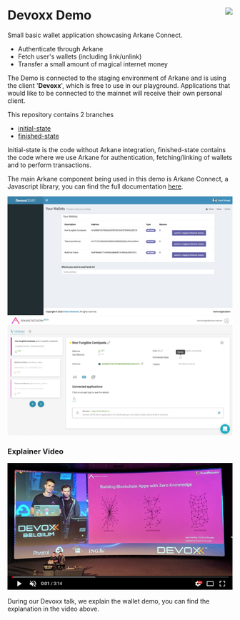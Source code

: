 # Devoxx Demo <img align="right" src="https://github.com/ArkaneNetwork.png?size=30" />

Small basic wallet application showcasing Arkane Connect.

* Authenticate through Arkane
* Fetch user's wallets (including link/unlink)
* Transfer a small amount of magical internet money

The Demo is connected to the staging environment of Arkane and is using the client '**Devoxx**', which is free to use in our playground. Applications that would like to be connected to the mainnet will receive their own personal client.

This repository contains 2 branches 
* [initial-state](https://github.com/ArkaneNetwork/DevoxxDemo/tree/initial-state)
* [finished-state](https://github.com/ArkaneNetwork/DevoxxDemo/tree/finished-state)

Initial-state is the code without Arkane integration, finished-state contains the code where we use Arkane for authentication, fetching/linking of wallets and to perform transactions.

The main Arkane component being used in this demo is Arkane Connect, a Javascript library, you can find the full documentation [here](https://www.npmjs.com/package/@arkane-network/arkane-connect).


![Demo app screenshot](https://github.com/ArkaneNetwork/DevoxxDemo/raw/initial-state/README/screen_demo2.png "Demo app screenshot")
![Demo Arkane screenshot](https://github.com/ArkaneNetwork/DevoxxDemo/raw/initial-state/README/screen_demo_arkane.png "Demo Arkane screenshot")

### Explainer Video
[![Watch the video](https://github.com/ArkaneNetwork/DevoxxDemo/raw/initial-state/README/video.png)](https://www.youtube.com/embed/Xu-ofgrwKLw?autoplay=1&start=2040)

During our Devoxx talk, we explain the wallet demo, you can find the explanation in the video above.






